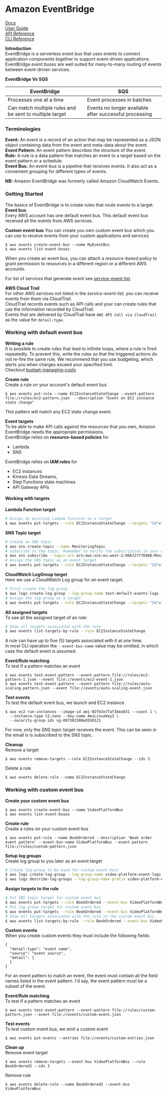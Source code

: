 # Amazon EventBridge
[Docs](https://docs.aws.amazon.com/eventbridge/index.html)  
[User Guide](https://docs.aws.amazon.com/eventbridge/latest/userguide/eb-what-is.html)  
[API Reference](https://docs.aws.amazon.com/eventbridge/latest/APIReference/Welcome.html)    
[CLI Reference](https://awscli.amazonaws.com/v2/documentation/api/latest/reference/events/index.html)   

__Introduction__  
EventBridge is a serverless event bus that uses events to connect application components together to support event-driven applications.  
EventBridge _event buses_ are well suited for many-to-many routing of events between event-driven services.   

__EventBridge Vs SQS__   

EventBridge             | SQS
------------------------|----------------------------
Processes one at a time | Event processes in batches
Can match multiple rules and be sent to multiple target | Events no longer available after successful processing

### Terminologies
__Event:__ An event is a record of an action that may be represented as a JSON object containing data from the event and meta-data about the event.   
__Event Pattern:__ An event pattern describes the structure of the event.  
__Rule:__ A rule is a data pattern that matches an event to a target based on the event pattern or a schedule.  
__Event Bus:__  An event-bus is a pipeline that receives events. It also act as a convenient grouping for different types of events.   

__NB:__ Amazon EventBridge was formerly called Amazon CloudWatch Events.  

### Getting Started  
The basics of EventBridge is to create rules that route events to a target.  
__Event bus__  
Every AWS account has one default event bus. This default event bus received all the events from AWS services.  

__Custom event bus__
You can create you own custom event bus which you can use to receive events from your custom applications and services
```
$ aws events create-event-bus --name MyEventBus
$ aws events list-event-buses
```
When you create an event bus, you can attach a _resource-based policy_ to grant permission to resources in a different region or a different AWS accounts.    

For list of services that generate event see [service-event-list](https://docs.aws.amazon.com/eventbridge/latest/userguide/eb-service-event-list.html).  

__AWS Cloud Trail__  
For other AWS services not listed in the _service-event-list_, you can receive events from them via _CloudTrail_.  
CloudTrail records events such as API calls and your can create rules that use the information recorded by CloudTrail.  
Events that are delivered by CloudTrail have `AWS API Call via CloudTrail` as the value for `detail-type`.   


### Working with default event bus
__Writing a rule__  
It is possible to create rules that lead to infinite loops, where a rule is fired repeatedly.
To prevent this, write the rules so that the triggered actions do not re-fire the same rule.
We recommend that you use budgeting, which alerts you when charges exceed your specified limit.  
Checkout [budget-managing-costs](https://docs.aws.amazon.com/cost-management/latest/userguide/budgets-managing-costs.html)

__Create rule__  
Create a rule on your account's default event bus
```
$ aws events put-rule --name EC2InstanceStateChange --event-pattern file://rules/ec2-pattern.json  --description "Event on EC2 instance state change"
```  
This pattern will match any EC2 state change event.  

__Event targets__  
To be able to make API calls against the resources that you own, Amazon EventBridge needs the appropriate permissions.  
EventBridge relies on __resource-based policies__ for
* Lambda
* SNS

EventBridge relies on __IAM roles__ for
* EC2 instances
* Kinesis Data Streams,
* Step Functions state machines
* API Gateway APIs

#### Working with targets
__Lambda Function target__  
```bash
# Assign an existing Lambda function as a target
$ aws events put-targets --rule EC2InstanceStateChange --targets "Id"="1","Arn"="arn:aws:lambda:eu-west-2:966727776968:function:hello-world"
```  

__SNS Topic target__  
```bash
# Create an SNS topic
$ aws sns create-topic --name MonitoringTopic
# Subscribe to the topic. Remember to verify the subscription in your email after this command
$ aws sns subscribe --topic-arn arn:aws:sns:eu-west-2:966727776968:MonitoringTopic --protocol email --notification-endpoint bbdchucks@gmail.com
# Assign the SNS topic as an event target
$ aws events put-targets --rule EC2InstanceStateChange --targets "Id"="2","Arn"="arn:aws:sns:eu-west-2:966727776968:MonitoringTopic"
```  

__CloudWatch LogGroup target__  
Here we use a CloudWatch Log group for an event target.
```bash
# First create the log group
$ aws logs create-log-group --log-group-name test-default-events-logs
# Assign the log group as a target
$ aws events put-targets --rule EC2InstanceStateChange --targets "Id"="3","Arn"="arn:aws:logs:eu-west-2:966727776968:log-group:test-default-events-logs:*"
```

__All assigned targets__   
To see all the assigned target of an rule:
```bash
# Show all targets associated with the rule
$ aws events list-targets-by-rule --rule EC2InstanceStateChange
```  
A rule can have up to five (5) targets associated with it at one time.  
In most CLI operation the `--event-bus-name` value may be omitted, in which case the default event is assumed.  

__Event/Rule matching__   
To test if a pattern matches an event  
```
$ aws events test-event-pattern --event-pattern file://rules/ec2-pattern-1.json --event file://events/ec2-event-1.json
$ aws events test-event-pattern --event-pattern file://rules/auto-scaling-pattern.json --event file://events/auto-scaling-event.json
```

__Test events__  
To test the default event bus, we launch and EC2 instance
```
$ aws ec2 run-instances --image-id ami-02fb3e77af3bea031 --count 1 \
  --instance-type t2.nano --key-name AmzLinuxKey2 \
  --security-group-ids sg-097302308e8550121
```  
For now, only the _SNS topic_ target receives the event. This can be seen in the email is is subscribed to the SNS topic.   

__Cleanup__   
Remove a target
```
$ aws events remove-targets --rule EC2InstanceStateChange --ids 3
```
Delete a rule
```
$ aws events delete-rule --name EC2InstanceStateChange
```  

### Working with custom event bus
__Create your custom event bus__  
```
$ aws events create-event-bus --name VideoPlatformBus
$ aws events list-event-buses
```
__Create rule__  
Create a rules on your custom event bus
```
$ aws events put-rule --name BookOrdered --description 'Book order event pattern' --event-bus-name VideoPlatformBus --event-pattern file://rules/custom-pattern.json
```

__Setup log groups__  
Create log group to you later as an event target
```bash
# Create log-group to be used for custom event-bust
$ aws logs create-log-group --log-group-name video-platform-event-logs  
$ aws logs describe-log-groups --log-group-name-prefix video-platform-event-logs
```

__Assign targets to the rule__  
```bash
# Put SNS topic target for custom event bus
$ aws events put-targets --rule BookOrdered --event-bus VideoPlatformBus --targets "Id"="1","Arn"="arn:aws:sns:eu-west-2:966727776968:shopping-orders-topic"
# Put log group target for custom event bus
$ aws events put-targets --rule BookOrdered --event-bus VideoPlatformBus --targets 'Id=2,Arn=arn:aws:logs:eu-west-2:966727776968:log-group:video-platform-event-logs:*'
# Show all targets associated with the rule in the custom event bus
$ aws events list-targets-by-rule --rule BookOrdered --event-bus VideoPlatformBus    
```  

__Custom events__  
When you create custom events they must include the following fields:
```
{
  "detail-type": "event name",
  "source": "event source",
  "detail": {
  }
}
```
For an event pattern to match an event, the event must contain all the field names listed in the event pattern. I'd say, the event pattern must be a subset of the event.  

__Event/Rule matching__   
To test if a pattern matches an event  
```
$ aws events test-event-pattern --event-pattern file://rules/custom-pattern.json --event file://events/custom-event.json
```  

__Test events__  
To test custom event bus, we emit a custom event
```
$ aws events put-events --entries file://events/custom-entries.json
```

__Clean up__  
Remove event target
```
$ aws events remove-targets --event-bus VideoPlatformBus --rule BookOrdered2 --ids 3
```
Remove rule
```
$ aws events delete-rule --name BookOrdered2 --event-bus VideoPlatformBus
```
